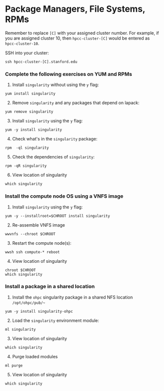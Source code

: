 # Package Managers, File Systems, RPMs

Remember to replace ```[C]``` with your assigned cluster number. For example, if you are assigned cluster 10, then ```hpcc-cluster-[C]``` would be entered as ```hpcc-cluster-10```.

SSH into your cluster:

```
ssh hpcc-cluster-[C].stanford.edu
```

### Complete the following exercises on YUM and RPMs

1. Install ```singularity``` without using the ```y``` flag:
```
yum install singularity
```

2. Remove ```singularity``` and any packages that depend on lapack:
```
yum remove singularity
```

3. Install ```singularity``` using the ```y``` flag:
```
yum -y install singularity
```

4. Check what's in the ```singularity``` package:
```
rpm  -ql singularity
```

5. Check the dependencies of ```singularity```:
```
rpm -qR singularity
```
6. View location of singularity
```
which singularity
```

### Install the compute node OS using a VNFS image

1. Install ```singularity``` using the ```y``` flag:
```
yum -y --installroot=$CHROOT install singularity
```

2. Re-assemble VNFS image
```
wwvnfs --chroot $CHROOT
```

3. Restart the compute node(s):
```
wwsh ssh compute-* reboot
```
4. View location of singularity
```
chroot $CHROOT
which singularity
```

### Install a package in a shared location

1. Install the ```ohpc``` singularity package in a shared NFS location ```/opt/ohpc/pub/~```
```
yum -y install singularity-ohpc
```

2. Load the ```singularity``` environment module:
```
ml singularity
```

3. View location of singularity
```
which singularity
```

4. Purge loaded modules
```
ml purge
```

5. View location of singularity
```
which singularity
```
